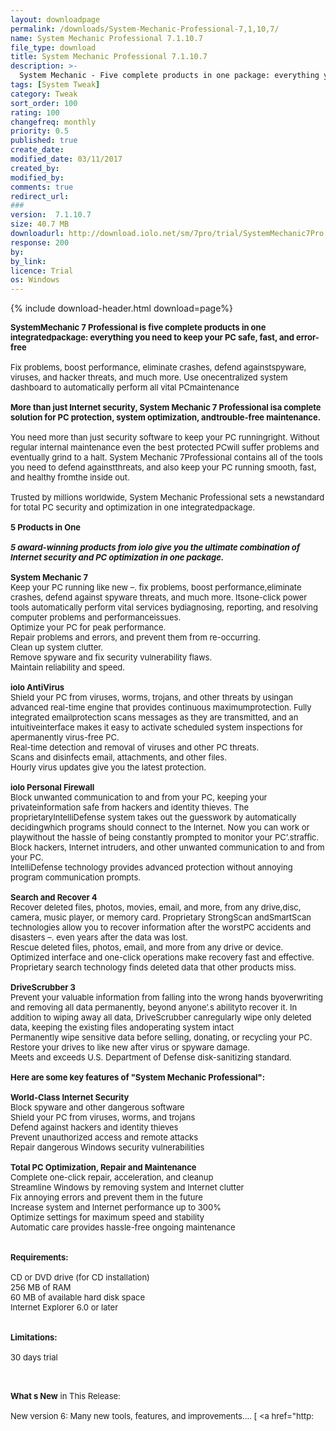 ```yaml
---
layout: downloadpage
permalink: /downloads/System-Mechanic-Professional-7,1,10,7/
name: System Mechanic Professional 7.1.10.7
file_type: download
title: System Mechanic Professional 7.1.10.7
description: >-
  System Mechanic - Five complete products in one package: everything you need to keep your PC safe, fast and error-free
tags: [System Tweak]
category: Tweak
sort_order: 100
rating: 100
changefreq: monthly
priority: 0.5
published: true
create_date: 
modified_date: 03/11/2017
created_by: 
modified_by: 
comments: true
redirect_url: 
### 
version:  7.1.10.7
size: 40.7 MB
downloadurl: http://download.iolo.net/sm/7pro/trial/SystemMechanic7Pro.exe
response: 200
by: 
by_link: 
licence: Trial 
os: Windows
---
```


{% include download-header.html download=page%}

<p style="fix-download-text !important">
<p><font size="2"><p><strong>SystemMechanic 7 Professional is five complete products in one integratedpackage: everything you need to keep your PC safe, fast, and error-free</strong><br />
<br />
Fix problems, boost performance, eliminate crashes, defend againstspyware, viruses, and hacker threats, and much more. Use onecentralized system dashboard to automatically perform all vital PCmaintenance<br />
<br />
<strong>More than just Internet security, System Mechanic 7 Professional isa complete solution for PC protection, system optimization, andtrouble-free maintenance. </strong><br />
<br />
You need more than just security software to keep your PC runningright. Without regular internal maintenance even the best protected PCwill suffer problems and eventually grind to a halt. System Mechanic 7Professional contains all of the tools you need to defend againstthreats, and also keep your PC running smooth, fast, and healthy fromthe inside out. <br />
<br />
Trusted by millions worldwide, System Mechanic Professional sets a newstandard for total PC security and optimization in one integratedpackage. <br />
<br />
<strong>5 Products in One </strong><br />
<br />
<strong><em>5 award-winning products from iolo give you the ultimate combination of Internet security and PC optimization in one package.</em></strong><br />
<br />
<strong>System Mechanic 7 </strong><br />
Keep your PC running like new –. fix problems, boost performance,eliminate crashes, defend against spyware threats, and much more. Itsone-click power tools automatically perform vital services bydiagnosing, reporting, and resolving computer problems and performanceissues. <br />
Optimize your PC for peak performance. <br />
Repair problems and errors, and prevent them from re-occurring. <br />
Clean up system clutter. <br />
Remove spyware and fix security vulnerability flaws. <br />
Maintain reliability and speed. <br />
<br />
<strong>iolo AntiVirus</strong><br />
Shield your PC from viruses, worms, trojans, and other threats by usingan advanced real-time engine that provides continuous maximumprotection. Fully integrated email</a>protection scans messages as they are transmitted, and an intuitiveinterface makes it easy to activate scheduled system inspections for apermanently virus-free PC. <br />
Real-time detection and removal of viruses and other PC threats. <br />
Scans and disinfects email, attachments, and other files. <br />
Hourly virus updates give you the latest protection. <br />
<br />
<strong>iolo Personal Firewall </strong><br />
Block unwanted communication to and from your PC, keeping your privateinformation safe from hackers and identity thieves. The proprietaryIntelliDefense system takes out the guesswork by automatically decidingwhich programs should connect to the Internet. Now you can work or playwithout the hassle of being constantly prompted to monitor your PC’.straffic. <br />
Block hackers, Internet intruders, and other unwanted communication to and from your PC. <br />
IntelliDefense technology provides advanced protection without annoying program communication prompts. <br />
<br />
<strong>Search and Recover 4 </strong><br />
Recover deleted files, photos, movies, email, and more, from any drive,disc, camera, music player, or memory card. Proprietary StrongScan andSmartScan technologies allow you to recover information after the worstPC accidents and disasters –. even years after the data was lost. <br />
Rescue deleted files, photos, email, and more from any drive or device. <br />
Optimized interface and one-click operations make recovery fast and effective. <br />
Proprietary search technology finds deleted data that other products miss. <br />
<br />
<strong>DriveScrubber 3 </strong><br />
Prevent your valuable information from falling into the wrong hands byoverwriting and removing all data permanently, beyond anyone’.s abilityto recover it. In addition to wiping away all data, DriveScrubber canregularly wipe only deleted data, keeping the existing files andoperating system intact <br />
Permanently wipe sensitive data before selling, donating, or recycling your PC. <br />
Restore your drives to like new after virus or spyware damage. <br />
Meets and exceeds U.S. Department of Defense disk-sanitizing standard. <br />
<br />
<span><strong>Here are some key features of "System Mechanic Professional":</strong></span><br />
<br />
<strong>World-Class Internet Security </strong><br />
Block spyware and other dangerous software <br />
Shield your PC from viruses, worms, and trojans <br />
Defend against hackers and identity thieves <br />
Prevent unauthorized access and remote attacks <br />
Repair dangerous Windows security vulnerabilities <br />
<br />
<strong>Total PC Optimization, Repair and Maintenance </strong><br />
Complete one-click repair, acceleration, and cleanup <br />
Streamline Windows by removing system and Internet clutter <br />
Fix annoying errors and prevent them in the future <br />
Increase system and Internet performance up to 300% <br />
Optimize settings for maximum speed and stability <br />
Automatic care provides hassle-free ongoing maintenance <br />
<br />
<br />
<span><strong>Requirements:</strong></span><br />
<br />
CD or DVD drive (for CD installation) <br />
256 MB of RAM <br />
60 MB of available hard disk space <br />
Internet Explorer 6.0 or later <br />
<br />
<br />
<span><strong>Limitations:</strong></span><br />
<br />
30 days trial<br />
</p>
<div class="celltext_big"><br />
<br />
<strong>What s New</strong> in This Release:<br />
<br />
New version 6: Many new tools, features, and improvements.... [ &lt;a href="http:</div></p></p>
